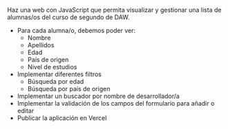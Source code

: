 Haz una web con JavaScript que permita visualizar y gestionar una lista de alumnas/os del curso de segundo de DAW.

- Para cada alumna/o, debemos poder ver:
    - Nombre
    - Apellidos
    - Edad
    - País de origen
    - Nivel de estudios
- Implementar diferentes filtros
    - Búsqueda por edad
    - Búsqueda por país de origen
- Implementar un buscador por nombre de desarrollador/a
- Implementar la validación de los campos del formulario para añadir o editar
- Publicar la aplicación en Vercel
